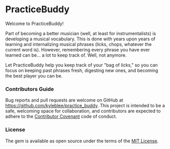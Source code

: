 # PracticeBuddy

Welcome to PracticeBuddy!

Part of becoming a better musician (well, at least for instrumentalists) is developing a musical vocabulary. This is done with years upon years of learning and internalizing musical phrases (licks, chops, whatever the current word is). However, remembering every phrase you have ever learned can be... a lot to keep track of. Well, not anymore.

Let PracticeBuddy help you keep track of your "bag of licks," so you can focus on keeping past phrases fresh, digesting new ones, and becoming the best player you can be.

### Contributors Guide

Bug reports and pull requests are welcome on GitHub at https://github.com/kyleblee/practice_buddy. This project is intended to be a safe, welcoming space for collaboration, and contributors are expected to adhere to the [Contributor Covenant](http://contributor-covenant.org) code of conduct.

### License

The gem is available as open source under the terms of the [MIT License](http://opensource.org/licenses/MIT).
